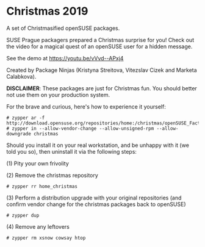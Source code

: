 # Christmas 2019

A set of Christmasified openSUSE packages.

SUSE Prague packagers prepared a Christmas surprise for you! Check out the video for a magical quest of an openSUSE user for a hidden message.

See the demo at https://youtu.be/vVvd--APxj4

Created by Package Ninjas (Kristyna Streitova, Vitezslav Cizek and Marketa Calabkova).

**DISCLAIMER**: These packages are just for Christmas fun. You should better not use them on your production system.

For the brave and curious, here's how to experience it yourself:

    # zypper ar -f http://download.opensuse.org/repositories/home:/christmas/openSUSE_Factory/home:christmas.repo
    # zypper in --allow-vendor-change --allow-unsigned-rpm --allow-downgrade christmas

Should you install it on your real workstation, and be unhappy with it (we told you so), then uninstall it via the following steps:

(1) Pity your own frivolity

(2) Remove the christmas repository

    # zypper rr home_christmas

(3) Perform a distribution upgrade with your original repositories (and confirm vendor change for the christmas packages back to openSUSE)

    # zypper dup 

(4) Remove any leftovers

    # zypper rm xsnow cowsay htop

 

